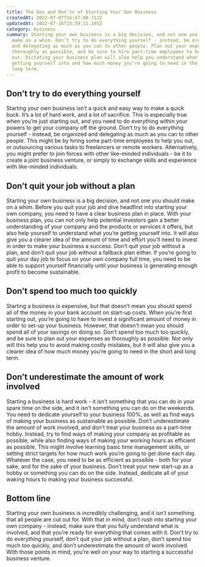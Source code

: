 ```yaml
---
title: The Dos and Don’ts of Starting Your Own Business
createdAt: 2022-07-07T16:47:00.713Z
updatedAt: 2022-07-16T15:59:11.195Z
category: business
summary: Starting your own business is a big decision, and not one you should
  make on a whim. Don’t try to do everything yourself - instead, be organized
  and delegating as much as you can to other people. Plan out your expenses as
  thoroughly as possible, and be sure to hire part-time employees to help you
  out. Dictating your business plan will also help you understand what you're
  getting yourself into and how much money you're going to need in the short and
  long term.
---
```


## Don’t try to do everything yourself

Starting your own business isn’t a quick and easy way to make a quick buck. It’s a lot of hard work, and a lot of sacrifice. This is especially true when you’re just starting out, and you need to do everything within your powers to get your company off the ground.
Don’t try to do everything yourself - instead, be organized and delegating as much as you can to other people. This might be by hiring some part-time employees to help you out, or outsourcing various tasks to freelancers or remote workers. Alternatively, you might prefer to join forces with other like-minded individuals - be it to create a joint business venture, or simply to exchange skills and experience with like-minded individuals.

## Don’t quit your job without a plan

Starting your own business is a big decision, and not one you should make on a whim. Before you quit your job and dive headfirst into starting your own company, you need to have a clear business plan in place.
With your business plan, you can not only help potential investors gain a better understanding of your company and the products or services it offers, but also help yourself to understand what you’re getting yourself into. It will also give you a clearer idea of the amount of time and effort you’ll need to invest in order to make your business a success.
Don’t quit your job without a plan, and don’t quit your job without a fallback plan either. If you’re going to quit your day job to focus on your own company full time, you need to be able to support yourself financially until your business is generating enough profit to become sustainable.

## Don’t spend too much too quickly

Starting a business is expensive, but that doesn’t mean you should spend all of the money in your bank account on start-up costs. When you’re first starting out, you’re going to have to invest a significant amount of money in order to set-up your business. However, that doesn’t mean you should spend all of your savings on doing so.
Don’t spend too much too quickly, and be sure to plan out your expenses as thoroughly as possible. Not only will this help you to avoid making costly mistakes, but it will also give you a clearer idea of how much money you’re going to need in the short and long term.

## Don’t underestimate the amount of work involved

Starting a business is hard work - it isn’t something that you can do in your spare time on the side, and it isn’t something you can do on the weekends. You need to dedicate yourself to your business 100%, as well as find ways of making your business as sustainable as possible.
Don’t underestimate the amount of work involved, and don’t treat your business as a part-time hobby. Instead, try to find ways of making your company as profitable as possible, while also finding ways of making your working hours as efficient as possible. This might involve learning basic time management skills, or setting strict targets for how much work you’re going to get done each day. Whatever the case, you need to be as efficient as possible - both for your sake, and for the sake of your business.
Don’t treat your new start-up as a hobby or something you can do on the side. Instead, dedicate all of your waking hours to making your business successful.

## Bottom line

Starting your own business is incredibly challenging, and it isn’t something that all people are cut out for. With that in mind, don’t rush into starting your own company - instead, make sure that you fully understand what is involved, and that you’re ready for everything that comes with it.
Don’t try to do everything yourself, don’t quit your job without a plan, don’t spend too much too quickly, and don’t underestimate the amount of work involved. With those points in mind, you’re well on your way to starting a successful business venture.
